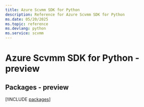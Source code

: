 ```yaml
---
title: Azure Scvmm SDK for Python
description: Reference for Azure Scvmm SDK for Python
ms.date: 05/20/2025
ms.topic: reference
ms.devlang: python
ms.service: scvmm
---
```

# Azure Scvmm SDK for Python - preview
## Packages - preview
[!INCLUDE [packages](scvmm-index.md)]